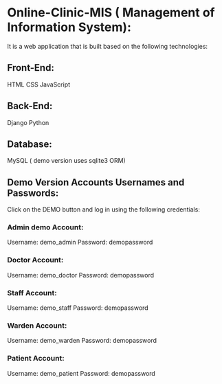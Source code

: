 # Online-Clinic-MIS ( Management of Information System):
It is a web application that is built based on the following technologies:

## Front-End:
HTML
CSS
JavaScript
## Back-End:
Django
Python
## Database:
MySQL ( demo version uses sqlite3 ORM)

## Demo Version Accounts Usernames and Passwords:
Click on the DEMO button and log in using the following credentials:

### Admin demo Account:
Username: demo_admin
Password: demopassword

### Doctor Account:
Username: demo_doctor
Password: demopassword

### Staff Account:
Username: demo_staff
Password: demopassword

### Warden Account:
Username: demo_warden
Password: demopassword

### Patient Account:
Username: demo_patient
Password: demopassword
